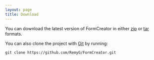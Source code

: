```yaml
---
layout: page
title: Download
---
```


You can download the latest version of FormCreator in either [zip](https://github.com/RemyG/FormCreator/zipball/master) or [tar](https://github.com/RemyG/FormCreator/tarball/master) formats.

You can also clone the project with [Git](http://git-scm.com) by running:

```
git clone https://github.com/RemyG/FormCreator.git
```
